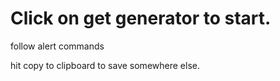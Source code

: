 # Click on get generator to start.

follow alert commands

hit copy to clipboard to save somewhere else.